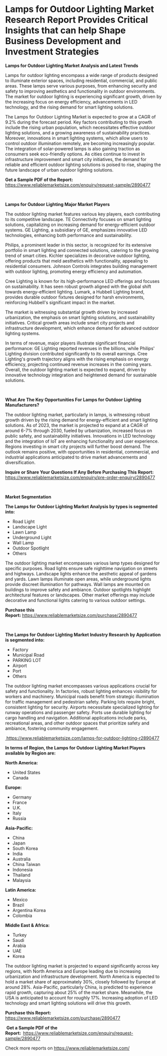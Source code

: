<p><h1>Lamps for Outdoor Lighting Market Research Report Provides Critical Insights that can help Shape Business Development and Investment Strategies</h1></p><p><strong>Lamps for Outdoor Lighting Market Analysis and Latest Trends</strong></p>
<p><p>Lamps for outdoor lighting encompass a wide range of products designed to illuminate exterior spaces, including residential, commercial, and public areas. These lamps serve various purposes, from enhancing security and safety to improving aesthetics and functionality in outdoor environments. The market for outdoor lighting is experiencing significant growth, driven by the increasing focus on energy efficiency, advancements in LED technology, and the rising demand for smart lighting solutions.</p><p>The Lamps for Outdoor Lighting Market is expected to grow at a CAGR of 9.2% during the forecast period. Key factors contributing to this growth include the rising urban population, which necessitates effective outdoor lighting solutions, and a growing awareness of sustainability practices. Moreover, innovations in smart lighting systems, which allow users to control outdoor illumination remotely, are becoming increasingly popular. The integration of solar-powered lamps is also gaining traction as consumers seek eco-friendly options. As cities continue to invest in infrastructure improvement and smart city initiatives, the demand for reliable and efficient outdoor lighting solutions is poised to rise, shaping the future landscape of urban outdoor lighting solutions.</p></p>
<p><strong>Get a Sample PDF of the Report:&nbsp;</strong> <a href="https://www.reliablemarketsize.com/enquiry/request-sample/2890477?utm_campaign=2778&utm_medium=2&utm_source=Github&utm_content=ia&utm_term=14032025&utm_id=lamps-for-outdoor-lighting">https://www.reliablemarketsize.com/enquiry/request-sample/2890477</a></p>
<p>&nbsp;</p>
<p><strong>Lamps for Outdoor Lighting Major Market Players</strong></p>
<p><p>The outdoor lighting market features various key players, each contributing to its competitive landscape. TE Connectivity focuses on smart lighting solutions, capitalizing on increasing demand for energy-efficient outdoor systems. GE Lighting, a subsidiary of GE, emphasizes innovative LED technologies, enhancing both performance and sustainability.</p><p>Philips, a prominent leader in this sector, is recognized for its extensive portfolio in smart lighting and connected solutions, catering to the growing trend of smart cities. Kichler specializes in decorative outdoor lighting, offering products that meld aesthetics with functionality, appealing to residential consumers. Johnson Controls integrates building management with outdoor lighting, promoting energy efficiency and automation.</p><p>Cree Lighting is known for its high-performance LED offerings and focuses on sustainability. It has seen robust growth aligned with the global shift towards energy-efficient lighting. Lumark, a Hubbell Lighting brand, provides durable outdoor fixtures designed for harsh environments, reinforcing Hubbell's significant impact in the market.</p><p>The market is witnessing substantial growth driven by increased urbanization, the emphasis on smart lighting solutions, and sustainability initiatives. Critical growth areas include smart city projects and infrastructure development, which enhance demand for advanced outdoor lighting systems.</p><p>In terms of revenue, major players illustrate significant financial performance: GE Lighting reported revenues in the billions, while Philips' Lighting division contributed significantly to its overall earnings. Cree Lighting's growth trajectory aligns with the rising emphasis on energy efficiency, projecting continued revenue increases in the coming years. Overall, the outdoor lighting market is expected to expand, driven by innovative technology integration and heightened demand for sustainable solutions.</p></p>
<p>&nbsp;</p>
<p><strong>What Are The Key Opportunities For Lamps for Outdoor Lighting Manufacturers?</strong></p>
<p><p>The outdoor lighting market, particularly in lamps, is witnessing robust growth driven by the rising demand for energy-efficient and smart lighting solutions. As of 2023, the market is projected to expand at a CAGR of around 6-7% through 2030, fueled by urbanization, increased focus on public safety, and sustainability initiatives. Innovations in LED technology and the integration of IoT are enhancing functionality and user experience. Regions investing in smart city projects will further boost demand. The outlook remains positive, with opportunities in residential, commercial, and industrial applications anticipated to drive market advancements and diversification.</p></p>
<p><strong>Inquire or Share Your Questions If Any Before Purchasing This Report:</strong> <a href="https://www.reliablemarketsize.com/enquiry/pre-order-enquiry/2890477?utm_campaign=2778&utm_medium=2&utm_source=Github&utm_content=ia&utm_term=14032025&utm_id=lamps-for-outdoor-lighting">https://www.reliablemarketsize.com/enquiry/pre-order-enquiry/2890477</a></p>
<p>&nbsp;</p>
<p><strong>Market Segmentation</strong></p>
<p><strong>The Lamps for Outdoor Lighting Market Analysis by types is segmented into:</strong></p>
<p><ul><li>Road Light</li><li>Landscape Light</li><li>Lawn Lamp</li><li>Underground Light</li><li>Wall Lamp</li><li>Outdoor Spotlight</li><li>Others</li></ul></p>
<p><p>The outdoor lighting market encompasses various lamp types designed for specific purposes. Road lights ensure safe nighttime navigation on streets and highways. Landscape lights enhance the aesthetic appeal of gardens and yards. Lawn lamps illuminate open areas, while underground lights provide discreet illumination for pathways. Wall lamps are mounted on buildings to improve safety and ambiance. Outdoor spotlights highlight architectural features or landscapes. Other market offerings may include decorative and functional lights catering to various outdoor settings.</p></p>
<p><strong>Purchase this Report:&nbsp;</strong><a href="https://www.reliablemarketsize.com/purchase/2890477?utm_campaign=2778&utm_medium=2&utm_source=Github&utm_content=ia&utm_term=14032025&utm_id=lamps-for-outdoor-lighting">https://www.reliablemarketsize.com/purchase/2890477</a></p>
<p>&nbsp;</p>
<p><strong>The Lamps for Outdoor Lighting Market Industry Research by Application is segmented into:</strong></p>
<p><ul><li>Factory</li><li>Municipal Road</li><li>PARKING LOT</li><li>Airport</li><li>Port</li><li>Others</li></ul></p>
<p><p>The outdoor lighting market encompasses various applications crucial for safety and functionality. In factories, robust lighting enhances visibility for workers and machinery. Municipal roads benefit from strategic illumination for traffic management and pedestrian safety. Parking lots require bright, consistent lighting for security. Airports necessitate specialized lighting for runway operations and passenger safety. Ports use durable lighting for cargo handling and navigation. Additional applications include parks, recreational areas, and other outdoor spaces that prioritize safety and ambiance, fostering community engagement.</p></p>
<p><a href="https://www.reliablemarketsize.com/lamps-for-outdoor-lighting-r2890477?utm_campaign=2778&utm_medium=2&utm_source=Github&utm_content=ia&utm_term=14032025&utm_id=lamps-for-outdoor-lighting">&nbsp;https://www.reliablemarketsize.com/lamps-for-outdoor-lighting-r2890477</a></p>
<p><strong>In terms of Region, the Lamps for Outdoor Lighting Market Players available by Region are:</strong></p>
<p>
    <p> <strong> North America: </strong>
        <ul>
            <li>United States</li>
            <li>Canada</li>
        </ul>
        </p> 
    <p> <strong> Europe: </strong>
        <ul>
            <li>Germany</li>
            <li>France</li>
            <li>U.K.</li>
            <li>Italy</li>
            <li>Russia</li>
        </ul>
        </p> 
    <p> <strong> Asia-Pacific: </strong>
        <ul>
            <li>China</li>
            <li>Japan</li>
            <li>South Korea</li>
            <li>India</li>
            <li>Australia</li>
            <li>China Taiwan</li>
            <li>Indonesia</li>
            <li>Thailand</li>
            <li>Malaysia</li>
        </ul>
        </p> 
    <p> <strong> Latin America: </strong>
        <ul>
            <li>Mexico</li>
            <li>Brazil</li>
            <li>Argentina Korea</li>
            <li>Colombia</li>
        </ul>
        </p> 
    <p> <strong> Middle East & Africa: </strong>
        <ul>
            <li>Turkey</li>
            <li>Saudi</li>
            <li>Arabia</li>
            <li>UAE</li>
            <li>Korea</li>
        </ul>
    </p>
    </p>
<p><p>The outdoor lighting market is projected to expand significantly across key regions, with North America and Europe leading due to increasing urbanization and infrastructure development. North America is expected to hold a market share of approximately 30%, closely followed by Europe at around 28%. Asia-Pacific, particularly China, is predicted to experience rapid growth, capturing about 25% of the market share. Meanwhile, the USA is anticipated to account for roughly 17%. Increasing adoption of LED technology and smart lighting solutions will drive this growth.</p></p>
<p><strong>Purchase this Report: </strong><a href="https://www.reliablemarketsize.com/purchase/2890477?utm_campaign=2778&utm_medium=2&utm_source=Github&utm_content=ia&utm_term=14032025&utm_id=lamps-for-outdoor-lighting">https://www.reliablemarketsize.com/purchase/2890477</a></p>
<p>&nbsp;<strong>Get a Sample PDF of the Report:&nbsp;&nbsp;</strong><a href="https://www.reliablemarketsize.com/enquiry/request-sample/2890477?utm_campaign=2778&utm_medium=2&utm_source=Github&utm_content=ia&utm_term=14032025&utm_id=lamps-for-outdoor-lighting">https://www.reliablemarketsize.com/enquiry/request-sample/2890477</a></p>
<p><strong></strong></p>
<p>Check more reports on <a href="https://www.reliablemarketsize.com/?utm_campaign=2778&utm_medium=2&utm_source=Github&utm_content=ia&utm_term=14032025&utm_id=lamps-for-outdoor-lighting">https://www.reliablemarketsize.com/</a></p>